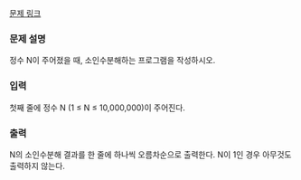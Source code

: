 [문제 링크](https://www.acmicpc.net/problem/11653)

### 문제 설명

<p>정수 N이 주어졌을 때, 소인수분해하는 프로그램을 작성하시오.</p>

### 입력

<p>첫째 줄에 정수 N (1 ≤ N ≤ 10,000,000)이 주어진다.</p>

### 출력

<p>N의 소인수분해 결과를 한 줄에 하나씩 오름차순으로 출력한다. N이 1인 경우 아무것도 출력하지 않는다.</p>
